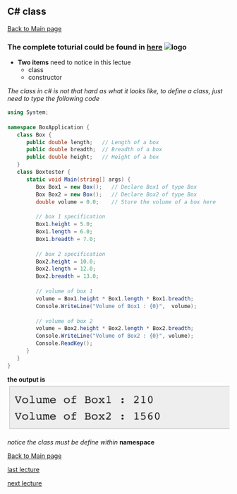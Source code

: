 ## C# class

 [Back to Main page](https://github.com/Dokidok1/new1000)

### The complete toturial could be found in **[here](https://www.tutorialspoint.com/csharp/csharp_classes.htm)** ![logo](https://www.tutorialspoint.com/csharp/images/logo.png)


* **Two items** need to notice in this lectue
  * class
  * constructor
  
*The class in c# is not that hard as what it looks like, to define a class, just need to type the following code*

```c#
using System;

namespace BoxApplication {
   class Box {
      public double length;   // Length of a box
      public double breadth;  // Breadth of a box
      public double height;   // Height of a box
   }
   class Boxtester {
      static void Main(string[] args) {
         Box Box1 = new Box();   // Declare Box1 of type Box
         Box Box2 = new Box();   // Declare Box2 of type Box
         double volume = 0.0;    // Store the volume of a box here

         // box 1 specification
         Box1.height = 5.0;
         Box1.length = 6.0;
         Box1.breadth = 7.0;

         // box 2 specification
         Box2.height = 10.0;
         Box2.length = 12.0;
         Box2.breadth = 13.0;
           
         // volume of box 1
         volume = Box1.height * Box1.length * Box1.breadth;
         Console.WriteLine("Volume of Box1 : {0}",  volume);

         // volume of box 2
         volume = Box2.height * Box2.length * Box2.breadth;
         Console.WriteLine("Volume of Box2 : {0}", volume);
         Console.ReadKey();
      }
   }
}
```

**the output is**
![class output](https://github.com/Dokidok1/new1000/blob/master/images/class.png)

*notice the class must be define within* **namespace**



 [Back to Main page](https://github.com/Dokidok1/new1000)
 
 [last lecture](https://github.com/Dokidok1/new1000/blob/master/md_files/c%23_basic.md)
 
 [next lecture](https://github.com/Dokidok1/new1000/blob/master/md_files/c%23_random.md)

